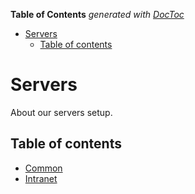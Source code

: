 <!-- START doctoc generated TOC please keep comment here to allow auto update -->
<!-- DON'T EDIT THIS SECTION, INSTEAD RE-RUN doctoc TO UPDATE -->
**Table of Contents**  *generated with [DocToc](https://github.com/thlorenz/doctoc)*

- [Servers](#servers)
  - [Table of contents](#table-of-contents)

<!-- END doctoc generated TOC please keep comment here to allow auto update -->

# Servers
About our servers setup.

## Table of contents

- [Common](/infrastructure/common.md)
- [Intranet](/infrastructure/intranet.md)

